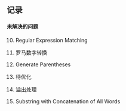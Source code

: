 ## 记录

#### 未解决的问题

10. Regular Expression Matching

12. 罗马数字转换

22. Generate Parentheses

28. 待优化

29. 溢出处理

30. Substring with Concatenation of All Words


